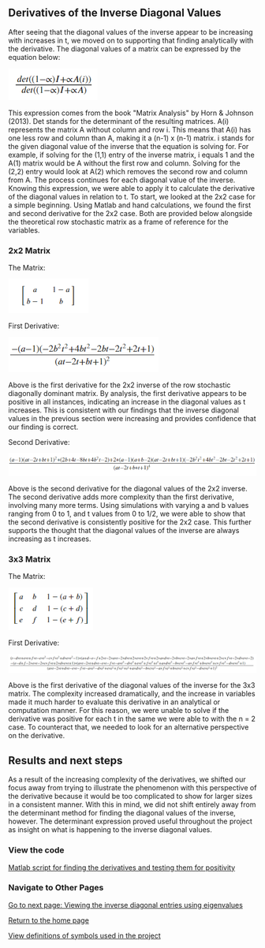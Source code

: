 ## Derivatives of the Inverse Diagonal Values
After seeing that the diagonal values of the inverse appear to be increasing with increases in t, we moved on to supporting that finding analytically with the derivative. The diagonal values of a matrix can be expressed by the equation below:

![](images/determinant_expression_of_diagonal_of_inverse.png)

This expression comes from the book "Matrix Analysis" by Horn & Johnson (2013). Det stands for the determinant of the resulting matrices. A(i) represents the matrix A without column and row i. This means that A(i) has one less row and column than A, making it a (n-1) x (n-1) matrix. i stands for the given diagonal value of the inverse that the equation is solving for. For example, if solving for the (1,1) entry of the inverse matrix, i equals 1 and the A(1) matrix would be A without the first row and column. Solving for the (2,2) entry would look at A(2) which removes the second row and column from A. The process continues for each diagonal value of the inverse. Knowing this expression, we were able to apply it to calculate the derivative of the diagonal values in relation to t. To start, we looked at the 2x2 case for a simple beginning. Using Matlab and hand calculations, we found the first and second derivative for the 2x2 case. Both are provided below alongside the theoretical row stochastic matrix as a frame of reference for the variables.

### 2x2 Matrix

The Matrix:

![](images/theoretical_2x2_matrix.png)

First Derivative:

![](images/first_derivitive_2x2.png)

Above is the first derivative for the 2x2 inverse of the row stochastic diagonally dominant matrix. By analysis, the first derivative appears to be positive in all instances, indicating an increase in the diagonal values as t increases. This is consistent with our findings that the inverse diagonal values in the previous section were increasing and provides confidence that our finding is correct.

Second Derivative:

![](images/second_derivitive_2x2.png)

Above is the second derivative for the diagonal values of the 2x2 inverse. The second derivative adds more complexity than the first derivative, involving many more terms. Using simulations with varying a and b values ranging from 0 to 1, and t values from 0 to 1/2, we were able to show that the second derivative is consistently positive for the 2x2 case. This further supports the thought that the diagonal values of the inverse are always increasing as t increases. 

### 3x3 Matrix

The Matrix:

![](images/theoretical_3x3_matrix.png)

First Derivative:

![](images/first_derivitive_3x3.png)

Above is the first derivative of the diagonal values of the inverse for the 3x3 matrix. The complexity increased dramatically, and the increase in variables made it much harder to evaluate this derivative in an analytical or computation manner. For this reason, we were unable to solve if the derivative was positive for each t in the same we were able to with the n = 2 case. To counteract that, we needed to look for an alternative perspective on the derivative.

## Results and next steps
As a result of the increasing complexity of the derivatives, we shifted our focus away from trying to illustrate the phenomenon with this perspective of the derivative because it would be too complicated to show for larger sizes in a consistent manner. With this in mind, we did not shift entirely away from the determinant method for finding the diagonal values of the inverse, however. The determinant expression proved useful throughout the project as insight on what is happening to the inverse diagonal values.

### View the code

[Matlab script for finding the derivatives and testing them for positivity](code_files/looking_at_determinant_derivatives.m)

### Navigate to Other Pages

[Go to next page: Viewing the inverse diagonal entries using eigenvalues](eigenvalue_findings.md)

[Return to the home page](README.md)

[View definitions of symbols used in the project](definitions.md)


